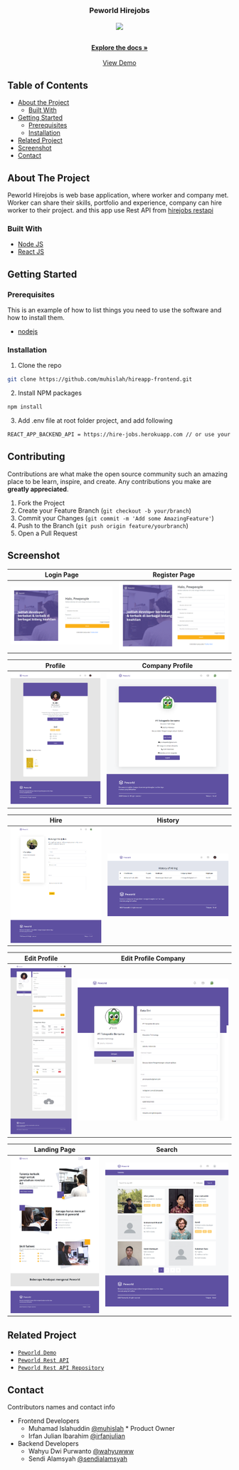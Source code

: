 <br />
<p align="center">

  <h3 align="center">Peworld Hirejobs</h3>
  <p align="center">
    <image align="center" width="200" src='./images/peworld.jpg' />
  </p>

  <p align="center">
    <br />
    <a href="https://github.com/muhislah/hireapp-frontend.git"><strong>Explore the docs »</strong></a>
    <br />
    <br />
    <a href="https://hireapp-frontend.vercel.app/">View Demo</a>
  </p>
</p>



<!-- TABLE OF CONTENTS -->
## Table of Contents

* [About the Project](#about-the-project)
  * [Built With](#built-with)
* [Getting Started](#getting-started)
  * [Prerequisites](#prerequisites)
  * [Installation](#installation)
* [Related Project](#related-project)
* [Screenshot](#screenshot)
* [Contact](#contact)



<!-- ABOUT THE PROJECT -->
## About The Project


Peworld Hirejobs is web base application, where worker and company met. Worker can share their skills, portfolio and experience, company can hire worker to their project. and this app use Rest API from [hirejobs restapi](https://hire-jobs.herokuapp.com/)

### Built With

* [Node JS](https://nodejs.org/en/docs/)
* [React JS](https://reactjs.org/)



<!-- GETTING STARTED -->
## Getting Started

### Prerequisites

This is an example of how to list things you need to use the software and how to install them.

* [nodejs](https://nodejs.org/en/download/)

### Installation

1. Clone the repo
```sh
git clone https://github.com/muhislah/hireapp-frontend.git
```
2. Install NPM packages
```sh
npm install
```
3. Add .env file at root folder project, and add following
```sh
REACT_APP_BACKEND_API = https://hire-jobs.herokuapp.com // or use your own

```

<!-- CONTRIBUTING -->
## Contributing

Contributions are what make the open source community such an amazing place to be learn, inspire, and create. Any contributions you make are **greatly appreciated**.

1. Fork the Project
2. Create your Feature Branch (`git checkout -b your/branch`)
3. Commit your Changes (`git commit -m 'Add some AmazingFeature'`)
4. Push to the Branch (`git push origin feature/yourbranch`)
5. Open a Pull Request

<!-- SCREENSHOT -->
## Screenshot
| Login Page | Register Page |
| ------------- | ------------- |
| ![login](/images/login.png?raw=true " ") | ![register](/images/regisFix.png?raw=true " ") |

| Profile | Company Profile |
| ------------- | ------------- |
| ![chat](/images/profiles.png?raw=true " ") | ![edit](/images/company.png?raw=true " ") |

| Hire | History |
| ------------- | ------------- |
| ![profile](/images/Hirepage.png?raw=true " ") | ![receiver](/images/historys.png?raw=true " ") |

| Edit Profile | Edit Profile Company |
| ------------- | ------------- |
| ![profile](/images/updateemployees.png?raw=true " ") | ![receiver](/images/editcompany.png?raw=true " ") |

| Landing Page | Search |
| ------------- | ------------- |
| ![profile](/images/landing.png?raw=true " ") | ![receiver](/images/pagehome.png?raw=true " ") |


<!-- RELATED PROJECT -->
## Related Project
* [`Peworld Demo`](https://hireapp-frontend.vercel.app/landingpage)
* [`Peworld Rest API`](https://hire-jobs.herokuapp.com/)
* [`Peworld Rest API Repository`](https://github.com/muhislah/hireapp-backend)


<!-- CONTACT -->
## Contact

Contributors names and contact info

* Frontend Developers
  * Muhamad Islahuddin [@muhislah](https://github.com/muhislah) * Product Owner
  * Irfan Julian Ibarahim [@irfanjulian](https://github.com/Irfanjulian)
* Backend Developers
  * Wahyu Dwi Purwanto [@wahyuwww](https://github.com/wahyuwww)
  * Sendi Alamsyah [@sendialamsyah](https://github.com/sendialamsyah)
